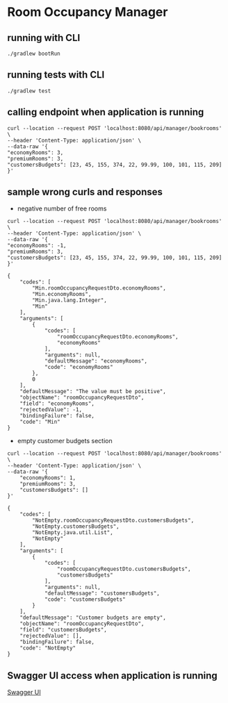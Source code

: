 # Room Occupancy Manager

## running with CLI
```./gradlew bootRun```

## running tests with CLI
```./gradlew test```

## calling endpoint when application is running

```
curl --location --request POST 'localhost:8080/api/manager/bookrooms' \
--header 'Content-Type: application/json' \
--data-raw '{
"economyRooms": 3,
"premiumRooms": 3,
"customersBudgets": [23, 45, 155, 374, 22, 99.99, 100, 101, 115, 209]
}'
```

## sample wrong curls and responses
* negative number of free rooms
```
curl --location --request POST 'localhost:8080/api/manager/bookrooms' \
--header 'Content-Type: application/json' \
--data-raw '{
"economyRooms": -1,
"premiumRooms": 3,
"customersBudgets": [23, 45, 155, 374, 22, 99.99, 100, 101, 115, 209]
}'
```

```
{
    "codes": [
        "Min.roomOccupancyRequestDto.economyRooms",
        "Min.economyRooms",
        "Min.java.lang.Integer",
        "Min"
    ],
    "arguments": [
        {
            "codes": [
                "roomOccupancyRequestDto.economyRooms",
                "economyRooms"
            ],
            "arguments": null,
            "defaultMessage": "economyRooms",
            "code": "economyRooms"
        },
        0
    ],
    "defaultMessage": "The value must be positive",
    "objectName": "roomOccupancyRequestDto",
    "field": "economyRooms",
    "rejectedValue": -1,
    "bindingFailure": false,
    "code": "Min"
}
```
* empty customer budgets section
```
curl --location --request POST 'localhost:8080/api/manager/bookrooms' \
--header 'Content-Type: application/json' \
--data-raw '{
    "economyRooms": 1,
    "premiumRooms": 3,
    "customersBudgets": []
}'
```

```
{
    "codes": [
        "NotEmpty.roomOccupancyRequestDto.customersBudgets",
        "NotEmpty.customersBudgets",
        "NotEmpty.java.util.List",
        "NotEmpty"
    ],
    "arguments": [
        {
            "codes": [
                "roomOccupancyRequestDto.customersBudgets",
                "customersBudgets"
            ],
            "arguments": null,
            "defaultMessage": "customersBudgets",
            "code": "customersBudgets"
        }
    ],
    "defaultMessage": "Customer budgets are empty",
    "objectName": "roomOccupancyRequestDto",
    "field": "customersBudgets",
    "rejectedValue": [],
    "bindingFailure": false,
    "code": "NotEmpty"
}
```

## Swagger UI access when application is running
[Swagger UI](http://localhost:8080/swagger-ui/index.html)

